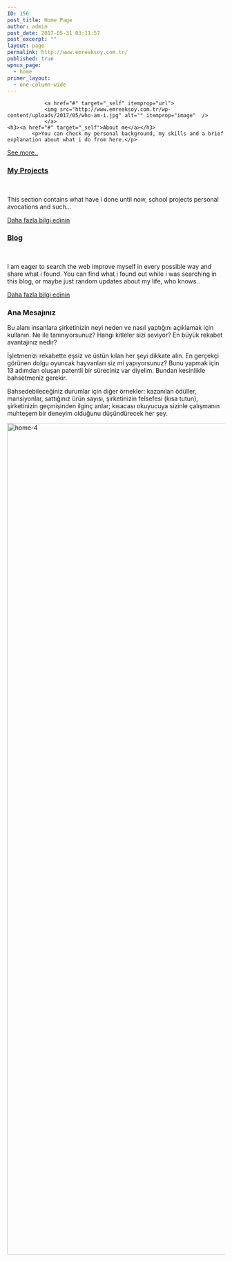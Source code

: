 ```yaml
---
ID: 156
post_title: Home Page
author: admin
post_date: 2017-05-31 03:11:57
post_excerpt: ""
layout: page
permalink: http://www.emreaksoy.com.tr/
published: true
wpnux_page:
  - home
primer_layout:
  - one-column-wide
---
```

				<a href="#" target="_self" itemprop="url">
				<img src="http://www.emreaksoy.com.tr/wp-content/uploads/2017/05/who-am-i.jpg" alt="" itemprop="image"  />
				</a>
	<h3><a href="#" target="_self">About me</a></h3>		
			<p>You can check my personal background, my skills and a brief explanation about what i do from here.</p>
<a href="#" target="_self">See more..</a>		 
				<a href="#" target="_self" itemprop="url">
				<img src="http://www.emreaksoy.com.tr/wp-content/uploads/2017/05/Computing_programming_and_coding_in_schools.jpg" alt="" itemprop="image"  />
				</a>
	<h3><a href="#" target="_self">My Projects</a></h3>		
			<p>This section contains what have i done until now, school projects personal avocations and such...</p>
<a href="#" target="_self">Daha fazla bilgi edinin</a>		 
				<a href="#" target="_self" itemprop="url">
				<img src="http://www.emreaksoy.com.tr/wp-content/uploads/2017/05/iStock_000015286795Medium.jpg" alt="" itemprop="image"  />
				</a>
	<h3><a href="#" target="_self">Blog</a></h3>		
			<p>I am eager to search the web improve myself in every possible way and share what i found. You can find what i found out while i was searching in this blog, or maybe just random updates about my life, who knows..</p>
<a href="#" target="_self">Daha fazla bilgi edinin</a>		 
	<h3>Ana Mesajınız</h3>
<p>Bu alanı insanlara şirketinizin neyi neden ve nasıl yaptığını açıklamak için kullanın. Ne ile tanınıyorsunuz? Hangi kitleler sizi seviyor? En büyük rekabet avantajınız nedir?</p>
<p>İşletmenizi rekabette eşsiz ve üstün kılan her şeyi dikkate alın. En gerçekçi görünen dolgu oyuncak hayvanları siz mi yapıyorsunuz? Bunu yapmak için 13 adımdan oluşan patentli bir süreciniz var diyelim. Bundan kesinlikle bahsetmeniz gerekir.</p>
<p>Bahsedebileceğiniz durumlar için diğer örnekler: kazanılan ödüller, mansiyonlar, sattığınız ürün sayısı, şirketinizin felsefesi (kısa tutun), şirketinizin geçmişinden ilginç anlar; kısacası okuyucuya sizinle çalışmanın muhteşem bir deneyim olduğunu düşündürecek her şey.</p>
				<img src="http://www.emreaksoy.com.tr/wp-content/uploads/2017/04/home-4.jpg" alt="home-4" itemprop="image" height="1920" width="1440"  />